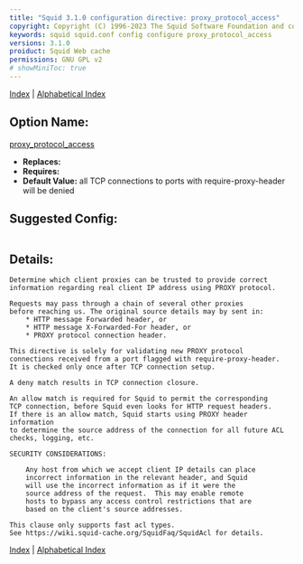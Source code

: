 ```yaml
---
title: "Squid 3.1.0 configuration directive: proxy_protocol_access"
copyright: Copyright (C) 1996-2023 The Squid Software Foundation and contributors
keywords: squid squid.conf config configure proxy_protocol_access
versions: 3.1.0
proiduct: Squid Web cache
permissions: GNU GPL v2
# showMiniToc: true
---
```

[Index](index#toc_proxy_protocol_access) | [Alphabetical Index](index_all#toc_proxy_protocol_access)

## Option Name:
[proxy_protocol_access](#proxy_protocol_access)
 * **Replaces:** 
 * **Requires:** 
 * **Default Value:** all TCP connections to ports with require-proxy-header will be denied


## Suggested Config:
```plaintext

```

## Details:

	Determine which client proxies can be trusted to provide correct
	information regarding real client IP address using PROXY protocol.

	Requests may pass through a chain of several other proxies
	before reaching us. The original source details may by sent in:
		* HTTP message Forwarded header, or
		* HTTP message X-Forwarded-For header, or
		* PROXY protocol connection header.

	This directive is solely for validating new PROXY protocol
	connections received from a port flagged with require-proxy-header.
	It is checked only once after TCP connection setup.

	A deny match results in TCP connection closure.

	An allow match is required for Squid to permit the corresponding
	TCP connection, before Squid even looks for HTTP request headers.
	If there is an allow match, Squid starts using PROXY header information
	to determine the source address of the connection for all future ACL
	checks, logging, etc.

	SECURITY CONSIDERATIONS:

		Any host from which we accept client IP details can place
		incorrect information in the relevant header, and Squid
		will use the incorrect information as if it were the
		source address of the request.  This may enable remote
		hosts to bypass any access control restrictions that are
		based on the client's source addresses.

	This clause only supports fast acl types.
	See https://wiki.squid-cache.org/SquidFaq/SquidAcl for details.



[Index](index#toc_proxy_protocol_access) | [Alphabetical Index](index_all#toc_proxy_protocol_access)

